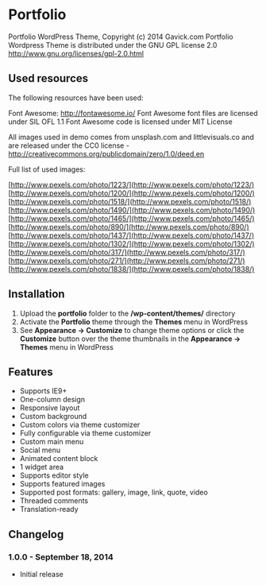 # Portfolio

Portfolio WordPress Theme, Copyright (c) 2014 Gavick.com
Portfolio Wordpress Theme is distributed under the GNU GPL license 2.0
http://www.gnu.org/licenses/gpl-2.0.html

## Used resources

The following resources have been used:

Font Awesome: http://fontawesome.io/
Font Awesome font files are licensed under SIL OFL 1.1 
Font Awesome code is licensed under MIT License

All images used in demo comes from unsplash.com and littlevisuals.co and are released under the CC0 license - http://creativecommons.org/publicdomain/zero/1.0/deed.en

Full list of used images:

[http://www.pexels.com/photo/1223/](http://www.pexels.com/photo/1223/)
[http://www.pexels.com/photo/1200/](http://www.pexels.com/photo/1200/)
[http://www.pexels.com/photo/1518/](http://www.pexels.com/photo/1518/)
[http://www.pexels.com/photo/1490/](http://www.pexels.com/photo/1490/)
[http://www.pexels.com/photo/1465/](http://www.pexels.com/photo/1465/)
[http://www.pexels.com/photo/890/](http://www.pexels.com/photo/890/)
[http://www.pexels.com/photo/1437/](http://www.pexels.com/photo/1437/)
[http://www.pexels.com/photo/1302/](http://www.pexels.com/photo/1302/)
[http://www.pexels.com/photo/317/](http://www.pexels.com/photo/317/)
[http://www.pexels.com/photo/271/](http://www.pexels.com/photo/271/)
[http://www.pexels.com/photo/1838/](http://www.pexels.com/photo/1838/)

## Installation

1. Upload the **portfolio** folder to the **/wp-content/themes/** directory
2. Activate the **Portfolio** theme through the **Themes** menu in WordPress
3. See **Appearance -> Customize** to change theme options or click the **Customize** button over the theme thumbnails in the **Appearance -> Themes** menu in WordPress

## Features

* Supports IE9+
* One-column design
* Responsive layout
* Custom background
* Custom colors via theme customizer
* Fully configurable via theme customizer
* Custom main menu
* Social menu
* Animated content block
* 1 widget area
* Supports editor style
* Supports featured images
* Supported post formats: gallery, image, link, quote, video
* Threaded comments
* Translation-ready

## Changelog

### 1.0.0 - September 18, 2014

* Initial release